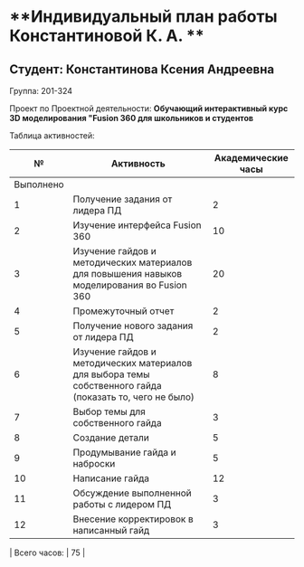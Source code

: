 # **Индивидуальный план работы Константиновой К. А. **

Студент: Константинова Ксения Андреевна
-
Группа: 201-324

Проект по Проектной деятельности: **Обучающий интерактивный курс 3D моделирования "Fusion 360 для школьников и студентов**

Таблица активностей:

| № | Активность | Академические часы |
| --- | --- | --- |
| Выполнено |
| 1 | Получение задания от лидера ПД | 2 |
| 2 | Изучение интерфейса Fusion 360 | 10 |
| 3 | Изучение гайдов и методических материалов для повышения навыков моделирования во Fusion 360 | 20 |
| 4 | Промежуточный отчет | 2 |
| 5 | Получение нового задания от лидера ПД | 2 |
| 6 | Изучение гайдов и методических материалов для выбора темы собственного гайда (показать то, чего не было) | 8 |
| 7 | Выбор темы для собственного гайда | 3 |
| 8 | Создание детали | 5 | 
| 9 | Продумывание гайда и наброски | 5 | 
| 10 | Написание гайда | 12 | 
| 11 | Обсуждение выполненной работы с лидером ПД | 3 | 
| 12 | Внесение корректировок в написанный гайд | 3 | 


| Всего часов: | 75 |
